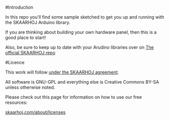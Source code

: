 #Introduction

In this repo you'll find some sample sketched to get you up and running with the SKAARHOJ Arduino library.

If you are thinking about building your own hardware panel, then this is a good place to start!

Also, be sure to keep up to date with your Arudino libraries over on [The official SKAARHOJ repo](https://github.com/kasperskaarhoj/SKAARHOJ-Open-Engineering)

#Licence

This work will follow [under the SKAARHOJ agreement](https://github.com/kasperskaarhoj/SKAARHOJ-Open-Engineering/blob/master/License.txt).

All software is GNU-GPL and everything else is Creative Commons BY-SA unless otherwise noted.

Please check out this page for information on how to use our free resources:

[skaarhoj.com/about/licenses](http://skaarhoj.com/about/licenses/)
